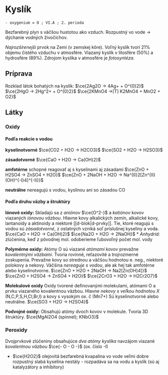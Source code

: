 # Kyslík
`- oxygenium = O ; VI.A ; 2. perioda`

Bezfarebný plyn s väčšou hustotou ako vzduch.
Rozpustný vo vode -> dýchanie vodných živočíchov.

*Najrozšírenejši* prvok na Zemi (v zemskej kôre).
Voľný kyslík tvorí 21% objemu čistého vzduchu v atmosfére.
Viazaný kyslík v litosfére (50%) a hydrosfére (89%).
Zdrojom kyslíka v atmosfére je *fotosyntéza*.

## Príprava
Rozklad látok bohatých na kyslík:
$\ce{2Ag2O -> 4Ag+ + O^{0}2}$
$\ce{2HgO -> 2Hg^2+ + O^{0}2}$
$\ce{2KMnO4 ->[T] K2MnO4 + MnO2 + O2}$

## Látky
### Oxidy
#### Podľa reakcie s vodou
**kyselinotvorné**
$\ce{CO2 + H2O -> H2CO3}$
$\ce{SO2 + H2O -> H2SO3}$

**zásadotvorné**
$\ce{CaO + H2O -> Ca(OH)2}$

**amfotérne**
schopné reagovať aj s kyselinami aj zásadami
$\ce{ZnO + H2SO4 -> ZnSO4 + H2O}$
$\ce{ZnO + 2NaOH + H2O -> Na^{II}2[Zn^{II}(OH)^{-I}4]^{-II}}$

**neutrálne**
nereagujú s vodou, kyslinou ani so zásadou
$\text{CO}$

#### Podľa druhu väzby a štruktúry

**Iónové oxidy:**
Skladajú sa z *aniónov* $\ce{O^2-}$ a *katiónov* kovov viazaných *iónovou väzbou*.
Hlavne kovy alkalických zemín, alkalické kovy, lantanoidy a aktinoidy a niektoré [[d-blok|d-prvky]].
Tie, ktoré reagujú s vodou sú *zásadotvorné*, z ostatných vzniká soľ príslušnej kyseliny a voda.
$\ce{CaO + H2O -> Ca(OH)2}$
$\ce{Na2O + H2O -> 2NaOH}$ *
*Anhydrid:* zlúčenina, keď z pôvodnej mol. odoberieme ľubovoľný počet mol. vody

**Polymérne oxidy:**
Atómy O sú viazané *atómami kovov* prevažne *kovalentnými väzbami*.
Tvoria rovinné, reťazovité a trojrozmerné zoskupenia.
Prevažne kovy so strednou a väčšou hodnotou e. neg., niektoré polokovy a nekovy.
Väčšina *nereaguje s vodou*, ale ak hej tak amfotérne alebo kyselinotvorne.
$\ce{ZnO + H2O + 2NaOH -> Na2[Zn(OH)4]}$
$\ce{ZnO + H2SO4 -> ZnSO4 + H2O}$
$\ce{2CrO3 + H2O -> H2Cr2O7}$

**Molekulové oxidy**
Oxidy tvorené definovanými molekulami, atómami O a prvku viazaného kovalentnou väzbou.
Hlavne *nekovy s veľkou hodnotou X*  (N,C,P,S,H,Cl,Br,I) a kovy s vysokým ox. č (Mn7+)
Sú kyselinotvorné alebo neutrálne.
$\ce{SO3 + H2O -> H2SO4}$

**Podvojné oxidy:**
Obsahujú atómy dvoch kovov v molekule.
Tvoria 3D štruktúry.
$\ce{MgAl2O4 (spinnel); KNbO3}$

### Peroxidy
Dvojprvkové zlúčeniny obsahujúce *dva atómy kyslíka* navzájom viazané *kovalentnou väzbou* $\ce{- O - O -}$ (ox. číslo -I)

- $\ce{H2O2}$
olejovitá bezfarebná kvapalina
vo vode veľmi dobre rozpustný
slabá kyselina
nestály - rozpadáva sa na vodu a kyslík (sú aj katalyzátory a inhibítory)

